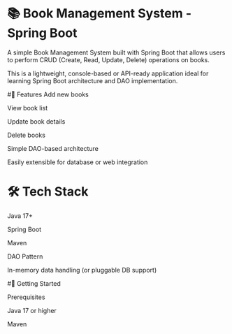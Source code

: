 # 📚 Book Management System - Spring Boot

A simple Book Management System built with Spring Boot that allows users to perform CRUD (Create, Read, Update, Delete) operations on books.

This is a lightweight, console-based or API-ready application ideal for learning Spring Boot architecture and DAO implementation.

#🧾 Features
Add new books

View book list

Update book details

Delete books

Simple DAO-based architecture

Easily extensible for database or web integration

# 🛠️ Tech Stack
Java 17+

Spring Boot

Maven

DAO Pattern

In-memory data handling (or pluggable DB support)

#🚀 Getting Started

Prerequisites

Java 17 or higher

Maven
